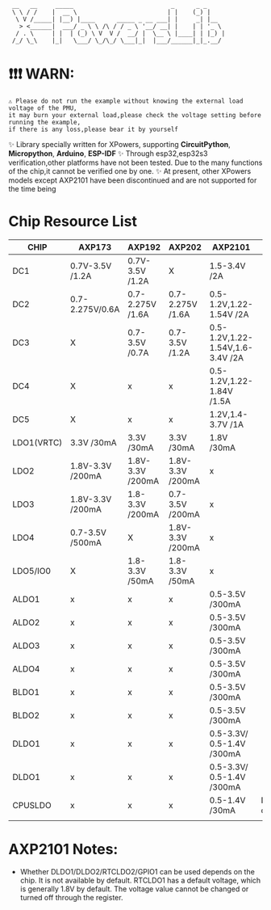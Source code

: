 

```
 __   __     _____                           _      _ _
 \ \ / /    |  __ \                         | |    (_) |
  \ V /_____| |__) |____      _____ _ __ ___| |     _| |__
   > <______|  ___/ _ \ \ /\ / / _ \ '__/ __| |    | | '_ \
  / . \     | |  | (_) \ V  V /  __/ |  \__ \ |____| | |_) |
 /_/ \_\    |_|   \___/ \_/\_/ \___|_|  |___/______|_|_.__/

```

# ❗️❗️❗️  WARN:

```
⚠️ Please do not run the example without knowing the external load voltage of the PMU,
it may burn your external load,please check the voltage setting before running the example,
if there is any loss,please bear it by yourself
```

✨ Library specially written for XPowers, supporting **CircuitPython**, **Micropython**, **Arduino**, **ESP-IDF**
✨ Through esp32,esp32s3 verification,other platforms have not been tested. Due to the many functions of the chip,it cannot be verified one by one.
✨ At present, other XPowers models except AXP2101 have been discontinued and are not supported for the time being

# Chip Resource List

| CHIP       | AXP173            | AXP192            | AXP202            | AXP2101                                | Remarks          |
| ---------- | ----------------- | ----------------- | ----------------- | -------------------------------------- | ---------------- |
| DC1        | 0.7V-3.5V /1.2A   | 0.7V-3.5V  /1.2A  | X                 | 1.5-3.4V                        /2A    |                  |
| DC2        | 0.7-2.275V/0.6A   | 0.7-2.275V /1.6A  | 0.7-2.275V /1.6A  | 0.5-1.2V,1.22-1.54V             /2A    |                  |
| DC3        | X                 | 0.7-3.5V   /0.7A  | 0.7-3.5V   /1.2A  | 0.5-1.2V,1.22-1.54V,1.6-3.4V    /2A    |                  |
| DC4        | X                 | x                 | x                 | 0.5-1.2V,1.22-1.84V            /1.5A   |                  |
| DC5        | X                 | x                 | x                 | 1.2V,1.4-3.7V                   /1A    |                  |
| LDO1(VRTC) | 3.3V       /30mA  | 3.3V       /30mA  | 3.3V       /30mA  | 1.8V                            /30mA  |                  |
| LDO2       | 1.8V-3.3V  /200mA | 1.8V-3.3V  /200mA | 1.8V-3.3V  /200mA | x                                      |                  |
| LDO3       | 1.8V-3.3V  /200mA | 1.8-3.3V   /200mA | 0.7-3.5V   /200mA | x                                      |                  |
| LDO4       | 0.7-3.5V   /500mA | X                 | 1.8V-3.3V  /200mA | x                                      |                  |
| LDO5/IO0   | X                 | 1.8-3.3V   /50mA  | 1.8-3.3V   /50mA  | x                                      |                  |
| ALDO1      | x                 | x                 | x                 | 0.5-3.5V                        /300mA |                  |
| ALDO2      | x                 | x                 | x                 | 0.5-3.5V                        /300mA |                  |
| ALDO3      | x                 | x                 | x                 | 0.5-3.5V                        /300mA |                  |
| ALDO4      | x                 | x                 | x                 | 0.5-3.5V                        /300mA |                  |
| BLDO1      | x                 | x                 | x                 | 0.5-3.5V                        /300mA |                  |
| BLDO2      | x                 | x                 | x                 | 0.5-3.5V                        /300mA |                  |
| DLDO1      | x                 | x                 | x                 | 0.5-3.3V/ 0.5-1.4V              /300mA |                  |
| DLDO1      | x                 | x                 | x                 | 0.5-3.3V/ 0.5-1.4V              /300mA |                  |
| CPUSLDO    | x                 | x                 | x                 | 0.5-1.4V                        /30mA  | Dependent on DC4 |
|            |                   |                   |                   |                                        |                  |


# AXP2101 Notes:
* Whether DLDO1/DLDO2/RTCLDO2/GPIO1 can be used depends on the chip. It is not available by default. RTCLDO1 has a default voltage, which is generally 1.8V by default. The voltage value cannot be changed or turned off through the register.
